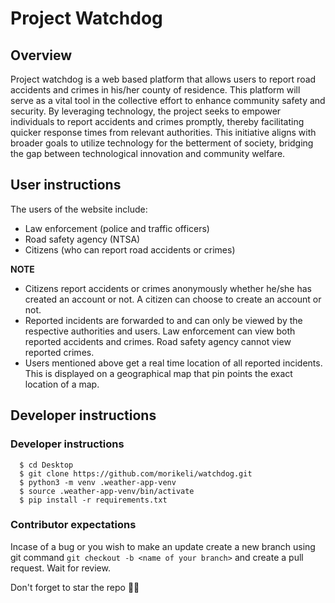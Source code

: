 # Project Watchdog

## Overview
Project watchdog is a web based platform that allows users to report road accidents and crimes in his/her county of residence.  This platform will serve as a vital tool in the collective effort to enhance community safety and security. By leveraging technology, the project seeks to empower individuals to report accidents and crimes promptly, thereby facilitating quicker response times from relevant authorities. This initiative aligns with broader goals to utilize technology for the betterment of society, bridging the gap between technological innovation and community welfare.

## User instructions
The users of the website include:
  - Law enforcement (police and traffic officers)
  - Road safety agency (NTSA)
  - Citizens (who can report road accidents or crimes)

**NOTE**
  - Citizens report accidents or crimes anonymously whether he/she has created an account or not. A citizen can choose to create an account or not.
  - Reported incidents are forwarded to and can only be viewed by the respective authorities and users. Law enforcement can view both reported accidents and crimes. Road safety agency cannot view reported crimes.
  - Users mentioned above get a real time location of all reported incidents. This is displayed on a geographical map that pin points the exact location of a map.

## Developer instructions
### Developer instructions
```(bash)
  $ cd Desktop
  $ git clone https://github.com/morikeli/watchdog.git
  $ python3 -m venv .weather-app-venv
  $ source .weather-app-venv/bin/activate
  $ pip install -r requirements.txt
```

### Contributor expectations
Incase of a bug or you wish to make an update create a new branch using git command `git checkout -b <name of your branch>` and create a pull request. Wait for review.

Don't forget to star the repo 🌟😉
